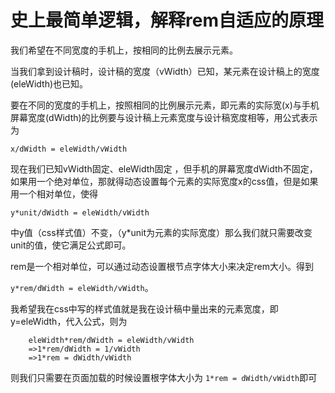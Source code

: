 # 史上最简单逻辑，解释rem自适应的原理

我们希望在不同宽度的手机上，按相同的比例去展示元素。

当我们拿到设计稿时，设计稿的宽度（vWidth）已知，某元素在设计稿上的宽度(eleWidth)也已知。

要在不同的宽度的手机上，按照相同的比例展示元素，即元素的实际宽(x)与手机屏幕宽度(dWidth)的比例要与设计稿上元素宽度与设计稿宽度相等，用公式表示为

``` x/dWidth = eleWidth/vWidth ```

现在我们已知vWidth固定、eleWidth固定 ，但手机的屏幕宽度dWidth不固定，如果用一个绝对单位，那就得动态设置每个元素的实际宽度x的css值，但是如果用一个相对单位，使得

``` y*unit/dWidth = eleWidth/vWidth ```

中y值（css样式值）不变，（y*unit为元素的实际宽度）那么我们就只需要改变unit的值，使它满足公式即可。


rem是一个相对单位，可以通过动态设置根节点字体大小来决定rem大小。得到

``` y*rem/dWidth = eleWidth/vWidth ```。


我希望我在css中写的样式值就是我在设计稿中量出来的元素宽度，即y=eleWidth，代入公式，则为

```
    eleWidth*rem/dWidth = eleWidth/vWidth
    =>1*rem/dWidth = 1/vWidth 
    =>1*rem = dWidth/vWidth 
```

则我们只需要在页面加载的时候设置根字体大小为
``` 1*rem = dWidth/vWidth ```即可
